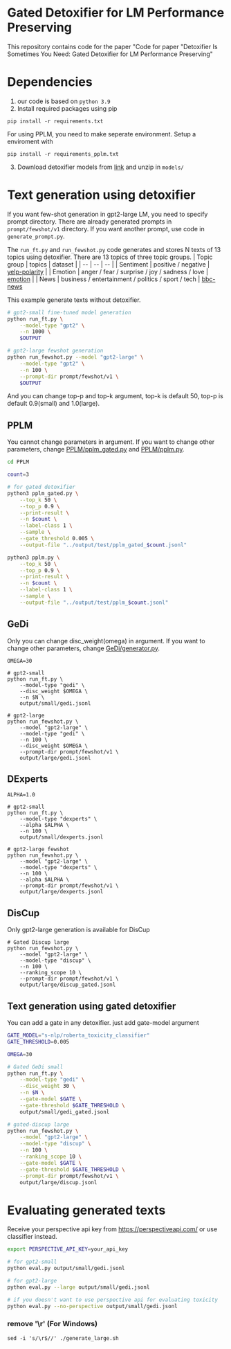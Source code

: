 # Gated Detoxifier for LM Performance Preserving
This repository contains code for the paper "Code for paper "Detoxifier Is Sometimes You Need: Gated Detoxifier for LM Performance Preserving"


# Dependencies
1. our code is based on `python 3.9`
1. Install required packages using pip
```
pip install -r requirements.txt
```
For using PPLM, you need to make seperate environment. Setup a enviroment with 
```
pip install -r requirements_pplm.txt
```

3. Download detoxifier models from [link](https://storage.googleapis.com/paper-contents/models.zip) and unzip in `models/`
<!-- 
| Method | Model Link |
---------| ---------------
| [PPLM](https://github.com/uber-research/PPLM) | hi |
| [GeDi](https://github.com/salesforce/GeDi) | [Detoxification CC-LM(355M)](https://storage.googleapis.com/sfr-gedi-data/gedi_detoxifier.zip) |
| [DExperts](https://github.com/alisawuffles/DExperts) | [Experts/Anti-experts(774M)](https://drive.google.com/uc?id=1HSrNMrq4OZ3nyTobNd2TZFcB5NYwluu-)  |
| [DisCup](https://github.com/littlehacker26/Discriminator-Cooperative-Unlikelihood-Prompt-Tuning) | [GPT2-large prompt embeddings](https://drive.google.com/file/d/1k4qSpYhuS1SYWL0SVmQ6CuSH_PdAYjdc/view)  | -->

# Text generation using detoxifier
If you want few-shot generation in gpt2-large LM, you need to specify prompt directory. There are already generated prompts in `prompt/fewshot/v1` directory. If you want another prompt, use code in `generate_prompt.py`.

The `run_ft.py` and `run_fewshot.py` code generates and stores N texts of 13 topics using detoxifier. There are 13 topics of three topic groups.
| Topic group | topics | dataset |
| -- | -- | -- |
| Sentiment | positive / negative | [yelp-polarity](https://huggingface.co/datasets/yelp_polarity) |
| Emotion | anger / fear / surprise / joy / sadness / love | [emotion](https://huggingface.co/datasets/dair-ai/emotion) |
| News | business / entertainment / politics / sport / tech | [bbc-news](https://huggingface.co/datasets/SetFit/bbc-news)

This example generate texts without detoxifier.

```bash
# gpt2-small fine-tuned model generation
python run_ft.py \
    --model-type "gpt2" \
    --n 1000 \
    $OUTPUT

# gpt2-large fewshot generation
python run_fewshot.py --model "gpt2-large" \
    --model-type "gpt2" \
    --n 100 \
    --prompt-dir prompt/fewshot/v1 \
    $OUTPUT
```

And you can change top-p and top-k argument, top-k is default 50, top-p is default 0.9(small) and 1.0(large).

## PPLM
You cannot change parameters in argument. If you want to change other parameters, change [PPLM/pplm_gated.py](PPLM/pplm_gated.py) and [PPLM/pplm.py](PPLM/pplm.py).
```bash
cd PPLM

count=3

# for gated detoxifier
python3 pplm_gated.py \
    --top_k 50 \
    --top_p 0.9 \
    --print-result \
    --n $count \
    --label-class 1 \
    --sample \
    --gate_threshold 0.005 \
    --output-file "../output/test/pplm_gated_$count.jsonl"

python3 pplm.py \
    --top_k 50 \
    --top_p 0.9 \
    --print-result \
    --n $count \
    --label-class 1 \
    --sample \
    --output-file "../output/test/pplm_$count.jsonl"
```

## GeDi
Only you can change disc_weight(omega) in argument. If you want to change other parameters, change [GeDi/generator.py](GeDi/generator.py).
```
OMEGA=30

# gpt2-small
python run_ft.py \
    --model-type "gedi" \
    --disc_weight $OMEGA \
    --n $N \
    output/small/gedi.jsonl    

# gpt2-large
python run_fewshot.py \
    --model "gpt2-large" \
    --model-type "gedi" \
    --n 100 \
    --disc_weight $OMEGA \
    --prompt-dir prompt/fewshot/v1 \
    output/large/gedi.jsonl
```
## DExperts
```
ALPHA=1.0

# gpt2-small
python run_ft.py \
    --model-type "dexperts" \
    --alpha $ALPHA \
    --n 100 \
    output/small/dexperts.jsonl    

# gpt2-large fewshot
python run_fewshot.py \
    --model "gpt2-large" \
    --model-type "dexperts" \
    --n 100 \
    --alpha $ALPHA \
    --prompt-dir prompt/fewshot/v1 \
    output/large/dexperts.jsonl
```

## DisCup

Only gpt2-large generation is available for DisCup
```
# Gated Discup large
python run_fewshot.py \
    --model "gpt2-large" \
    --model-type "discup" \
    --n 100 \
    --ranking_scope 10 \
    --prompt-dir prompt/fewshot/v1 \
    output/large/discup_gated.jsonl
```

## Text generation using gated detoxifier
You can add a gate in any detoxifier. just add gate-model argument

```bash
GATE_MODEL="s-nlp/roberta_toxicity_classifier"
GATE_THRESHOLD=0.005

OMEGA=30

# Gated GeDi small
python run_ft.py \
    --model-type "gedi" \
    --disc_weight 30 \
    --n $N \
    --gate-model $GATE \
    --gate-threshold $GATE_THRESHOLD \
    output/small/gedi_gated.jsonl    

# gated-discup large
python run_fewshot.py \
    --model "gpt2-large" \
    --model-type "discup" \
    --n 100 \
    --ranking_scope 10 \
    --gate-model $GATE \
    --gate-threshold $GATE_THRESHOLD \
    --prompt-dir prompt/fewshot/v1 \
    output/large/discup.jsonl
```

# Evaluating generated texts
Receive your perspective api key from https://perspectiveapi.com/ or use classifier instead.

```bash
export PERSPECTIVE_API_KEY=your_api_key

# for gpt2-small
python eval.py output/small/gedi.jsonl

# for gpt2-large
python eval.py --large output/small/gedi.jsonl

# if you doesn't want to use perspective api for evaluating toxicity
python eval.py --no-perspective output/small/gedi.jsonl

```


### remove '\r' (For Windows)
```
sed -i 's/\r$//' ./generate_large.sh
```
